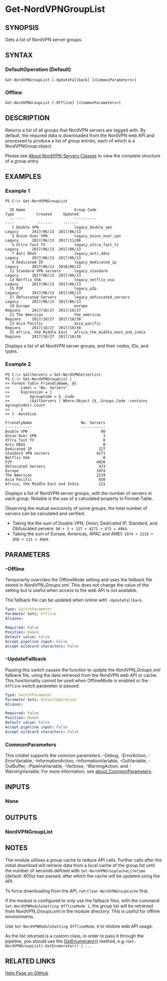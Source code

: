 ﻿
# Get-NordVPNGroupList

## SYNOPSIS
Gets a list of NordVPN server groups.

## SYNTAX

### DefaultOperation (Default)
```
Get-NordVPNGroupList [-UpdateFallback] [<CommonParameters>]
```

### Offline
```
Get-NordVPNGroupList [-Offline] [<CommonParameters>]
```

## DESCRIPTION
Returns a list of all groups that NordVPN servers are tagged with.
By default, the required data is downloaded from the NordVPN web API and
processed to produce a list of group entries, each of which is a
NordVPNGroup object.

Please see [About NordVPN-Servers Classes](./about_NordVPN-Servers_Classes.md)
to view the complete structure of a group entry.

## EXAMPLES

### Example 1
```
PS C:\> Get-NordVPNGroupList

  ID Name                      Group Code                             Type          Created     Updated
  -- ----                      ----------                             ----          -------     -------
   1 Double VPN                legacy_double_vpn                      Legacy      2017/06/13  2017/06/13
   3 Onion Over VPN            legacy_onion_over_vpn                  Legacy      2017/06/13  2017/11/06
   5 Ultra fast TV             legacy_ultra_fast_tv                   Legacy      2017/06/13  2017/06/13
   7 Anti DDoS                 legacy_anti_ddos                       Legacy      2017/06/13  2017/06/13
   9 Dedicated IP              legacy_dedicated_ip                    Legacy      2017/06/13  2018/08/22
  11 Standard VPN servers      legacy_standard                        Legacy      2017/06/13  2017/06/13
  13 Netflix USA               legacy_netflix_usa                     Legacy      2017/06/13  2017/06/13
  15 P2P                       legacy_p2p                             Legacy      2017/06/13  2017/06/13
  17 Obfuscated Servers        legacy_obfuscated_servers              Legacy      2017/06/13  2017/06/13
  19 Europe                    europe                                 Regions     2017/10/27  2017/10/27
  21 The Americas              the_americas                           Regions     2017/10/27  2017/10/30
  23 Asia Pacific              asia_pacific                           Regions     2017/10/27  2017/10/30
  25 Africa, the Middle East   africa_the_middle_east_and_india       Regions     2017/10/27  2017/10/30
```

Displays a list of all NordVPN server groups, and their codes, IDs, and types.

### Example 2
```
PS C:\> $allServers = Get-NordVPNServerList
PS C:\> Get-NordVPNGroupList | `
>> Format-Table FriendlyName, @{
>>     Label = "No. Servers"
>>     Expression = {
>>         $groupCode = $_.Code
>>         ($allServers | Where-Object {$_.Groups.Code -contains $groupCode}).Count
>>     }
>> } -AutoSize

FriendlyName                      No. Servers
------------                      -----------
Double VPN                                 90
Onion Over VPN                              3
Ultra fast TV                               0
Anti DDoS                                   0
Dedicated IP                              127
Standard VPN servers                     4271
Netflix USA                                 0
P2P                                      4020
Obfuscated Servers                        473
Europe                                   1974
The Americas                             2219
Asia Pacific                              650
Africa, the Middle East and India         121
```

Displays a list of NordVPN server groups, with the number of servers in each
group. Notable is the use of a calculated property in Format-Table.

Observing the mutual exclusivity of some groups, the total number of servers
can be calculated and verified:

- Taking the the sum of Double VPN, Onion, Dedicated IP, Standard, and Obfuscated
  servers: `90 + 3 + 127 + 4271 + 473 = 4964`.
- Taking the sum of Europe, Americas, APAC and AMEI:
  `1974 + 2219 + 650 + 121 = 4964`.

## PARAMETERS

### -Offline
Temporarily overrides the OfflineMode setting and uses the fallback file stored
in *NordVPN_Groups.xml*. This does not change the value of the setting but is
useful when access to the web API is not available.

The fallback file can be updated when online with `-UpdateFallback`.

```yaml
Type: SwitchParameter
Parameter Sets: Offline
Aliases:

Required: False
Position: Named
Default value: False
Accept pipeline input: False
Accept wildcard characters: False
```

### -UpdateFallback
Passing this switch causes the function to update the *NordVPN_Groups.xml*
fallback file, using the data retrieved from the NordVPN web API or cache.
This functionality cannot be used when OfflineMode is enabled or the `-Offline`
switch parameter is passed.

```yaml
Type: SwitchParameter
Parameter Sets: DefaultOperation
Aliases:

Required: False
Position: Named
Default value: False
Accept pipeline input: False
Accept wildcard characters: False
```

### CommonParameters
This cmdlet supports the common parameters: -Debug, -ErrorAction, -ErrorVariable, -InformationAction, -InformationVariable, -OutVariable, -OutBuffer, -PipelineVariable, -Verbose, -WarningAction, and -WarningVariable. For more information, see [about_CommonParameters](http://go.microsoft.com/fwlink/?LinkID=113216).

## INPUTS

### None
## OUTPUTS

### NordVPNGroupList
## NOTES
The module utilises a group cache to reduce API calls.
Further calls after the initial download will retrieve data from a local cache
of the group list until the number of seconds defined with
`Set-NordVPNGroupCacheLifetime` (default: 600s) has passed, after which the
cache will be updated using the API.

To force downloading from the API, run `Clear-NordVPNGroupCache` first.

If the module is configured to only use the fallback files, with the command
`Set-NordVPNModuleSetting OfflineMode 1`, the group list will be retrieved from
NordVPN_Groups.xml in the module directory. This is useful for offline
environments.

Use `Set-NordVPNModuleSetting OfflineMode 0` to restore web API usage.

As the list returned is a custom class, in order to pass it through the
pipeline, you should use the [GetEnumerator()](https://docs.microsoft.com/en-us/dotnet/api/system.collections.ienumerable.getenumerator)
method, e.g `(Get-NordVPNGroupList).GetEnumerator() | ...`

## RELATED LINKS

[Help Page on GitHub](https://github.com/TheFreeman193/NordVPN-Servers/blob/master/docs/Get-NordVPNGroupList.md)
